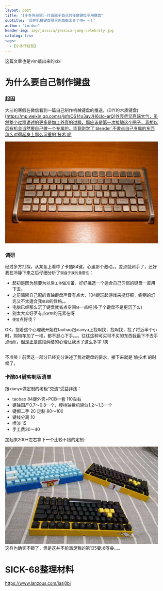 ```yaml
---
layout: post
title: "[小冬传经验]-打造属于自己的任意键位专用键盘"
subtitle: '现在机械键盘圈里东西都太贵了吧= =！'
author: "Lordon"
header-img: img/jassica/jessica-jung-celebrity.jpg
catalog: true
tags:
  - [小冬传经验]
---
```

这篇文章也是vim敲出来的xixi

# 为什么要自己制作键盘 
### 起因 
大三的寒假在微信看到一篇自己制作机械键盘的推送，(DIY的木质键盘)[https://mp.weixin.qq.com/s/jsfnOS14o3avJH6cIo-arQ]外壳尽显高端大气，虽然整个过程讲述的更多是加工外壳的过程，那应该是第一次接触这个圈子，我想以后有机会当然要自己做一个专属的，毕竟刚学了`blender`不做点自己专属的东西怎么对得起身上那么沉重的`技术`呢
<center><img src="/img/200319image/keyboard1.jpg"> </center>


### 调研 
经过多方打探，从某鱼上看中了卡酷84键，心里那个激动。。差点就剁手了，还好我在冷静下来之后仔细分析了`键盘于我的重要性`：

- 起初是因为想要为以后`工作`做准备，好好挑选一个适合自己习惯的键盘一直用下去。
- 之前简陋自己配的青轴键盘声音有点大，104键玩起游戏来挺舒服，绚丽的灯光又不太适合我`低调`的性格。。
- 电脑已经那么沉了键盘就省点空间`轻`一点吧(多了个键盘不是更沉了么)
- 别太大众好歹有点`定制`的元素在呀
- `便宜`点好伐？

OK，抱着这个心理我开始在taobao跟xianyu上找啊找，找啊找，找了将近半个小时，购物车加了一堆，都不忍心下手。。。往往这种可买可不买的东西我最下不去手点`结账`，但是正是这段纠结的心理让我水了这么多字 /笑

<br>
不准笑！前面这一部分已经充分讲述了我对键盘的要求，接下来就是`偷技术`的时候了。

### 卡酷84键客制版清单
跟xianyu做定制的老板“交流”受益非浅：
- taobao 84键外壳+PCB一套 110左右
- 键轴国产0.7～0.8一个，樱桃轴拆机貌似1.2～1.3一个
- 键帽二手 20  定制 80～100
- 键线分离 10
- 喷漆 15
- 手工费30～40

加起来200+左右拿下一个比较不错的定制:
<center><img src="/img/200319image/keyboard2.jpg"> </center>
这样也确实不错了，但是这并不能满足我的第135要求呀😁。。。

# SICK-68整理材料
https://www.lanzous.com/iasj0bi
#  
#
